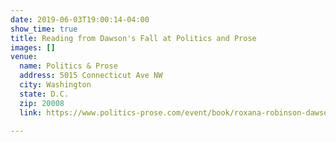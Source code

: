 ```yaml
---
date: 2019-06-03T19:00:14-04:00
show_time: true
title: Reading from Dawson's Fall at Politics and Prose
images: []
venue:
  name: Politics & Prose
  address: 5015 Connecticut Ave NW
  city: Washington
  state: D.C.
  zip: 20008
  link: https://www.politics-prose.com/event/book/roxana-robinson-dawsons-fall

---
```

